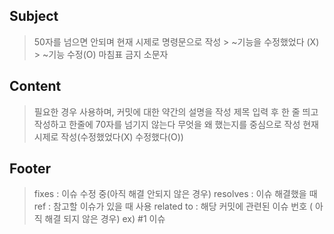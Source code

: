 ## Subject
> 50자를 넘으면 안되며 현재 시제로 명령문으로 작성
    > ~기능을 수정했었다 (X)
    > ~기능 수정(O)
> 마침표 금지
> 소문자

## Content
> 필요한 경우 사용하며, 커밋에 대한 약간의 설명을 작성
> 제목 입력 후 한 줄 띄고 작성하고 한줄에 70자를 넘기지 않는다
> 무엇을 왜 했는지를 중심으로 작성
> 현재 시제로 작성(수정했었다(X) 수정했다(O))

## Footer
> fixes : 이슈 수정 중(아직 해결 안되지 않은 경우)
> resolves : 이슈 해결했을 때
> ref : 참고할 이슈가 있을 때 사용
> related to : 해당 커밋에 관련된 이슈 번호 ( 아직 해결 되지 않은 경우)
> ex) #1 이슈
